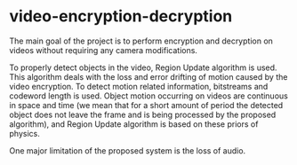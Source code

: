 # video-encryption-decryption
The main goal of the project is to perform encryption and decryption on videos without requiring any camera modifications.

To properly detect objects in the video, Region Update algorithm is used. This algorithm deals with the loss and error drifting of motion caused by the video encryption. To detect motion related information, bitstreams and codeword length is used. Object motion occurring on videos are continuous in space and time (we mean that for a short amount of period the detected object does not leave the frame and is being processed by the proposed algorithm), and Region Update algorithm is based on these priors of physics.  

One major limitation of the proposed system is the loss of audio.
